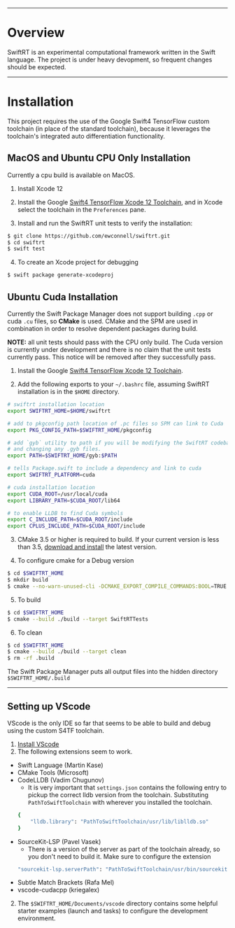 ***
# Overview
SwiftRT is an experimental computational framework written in the Swift language. The project is under heavy devopment, so frequent changes should be expected.

***
# Installation
This project requires the use of the Google Swift4 TensorFlow custom toolchain (in place of the standard toolchain), because it leverages the toolchain's integrated auto differentiation functionality.

## MacOS and Ubuntu CPU Only Installation
Currently a cpu build is available on MacOS.

1) Install Xcode 12
2) Install the Google [Swift4 TensorFlow Xcode 12 Toolchain](https://github.com/tensorflow/swift/blob/master/Installation.md), and in Xcode select the toolchain in the `Preferences` pane.

3) Install and run the SwiftRT unit tests to verify the installation:
```sh
$ git clone https://github.com/ewconnell/swiftrt.git
$ cd swiftrt
$ swift test
```
4) To create an Xcode project for debugging
```sh
$ swift package generate-xcodeproj
```

## Ubuntu Cuda Installation
Currently the Swift Package Manager does not support building `.cpp` or cuda `.cu` files, so **CMake** is used. CMake and the SPM are used in combination in order to resolve dependent packages during build.

**NOTE:** all unit tests should pass with the CPU only build. The Cuda version is currently under development and there is no claim that the unit tests currently pass. This notice will be removed after they successfully pass.

1) Install the Google [Swift4 TensorFlow Xcode 12 Toolchain](https://github.com/tensorflow/swift/blob/master/Installation.md).

2) Add the following exports to your `~/.bashrc` file, assuming SwiftRT installation is in the `$HOME` directory. 
```bash
# swiftrt installation location
export SWIFTRT_HOME=$HOME/swiftrt

# add to pkgconfig path location of .pc files so SPM can link to Cuda
export PKG_CONFIG_PATH=$SWIFTRT_HOME/pkgconfig

# add `gyb` utility to path if you will be modifying the SwiftRT codebase
# and changing any .gyb files.
export PATH=$SWIFTRT_HOME/gyb:$PATH

# tells Package.swift to include a dependency and link to cuda
export SWIFTRT_PLATFORM=cuda

# cuda installation location
export CUDA_ROOT=/usr/local/cuda
export LIBRARY_PATH=$CUDA_ROOT/lib64

# to enable LLDB to find Cuda symbols
export C_INCLUDE_PATH=$CUDA_ROOT/include
export CPLUS_INCLUDE_PATH=$CUDA_ROOT/include

```
3) CMake 3.5 or higher is required to build. If your current version is less than 3.5, [download and install](https://cmake.org/download/) the latest version.

4) To configure cmake for a Debug version
```sh
$ cd $SWIFTRT_HOME
$ mkdir build
$ cmake --no-warn-unused-cli -DCMAKE_EXPORT_COMPILE_COMMANDS:BOOL=TRUE -DCMAKE_BUILD_TYPE:STRING=Debug -DCMAKE_C_COMPILER:FILEPATH=$SWIFT_HOME/usr/bin/clang-10 -H$SWIFTRT_HOME -B$SWIFTRT_HOME/build -G Ninja
```
5) To build
```sh
$ cd $SWIFTRT_HOME
$ cmake --build ./build --target SwiftRTTests
```
6) To clean
```sh
$ cd $SWIFTRT_HOME
$ cmake --build ./build --target clean
$ rm -rf .build
```
The Swift Package Manager puts all output files into the hidden directory `$SWIFTRT_HOME/.build`

***
## Setting up VScode
VScode is the only IDE so far that seems to be able to build and debug using the custom S4TF toolchain. 

1) [Install VScode](https://code.visualstudio.com/download)
2) The following extensions seem to work.
* Swift Language (Martin Kase)
* CMake Tools (Microsoft)
* CodeLLDB (Vadim Chugunov)
    - It is very important that `settings.json` contains the following entry to pickup the correct lldb version from the toolchain. Substituting `PathToSwiftToolchain` with wherever you installed the toolchain.
    ```sh
    {
        "lldb.library": "PathToSwiftToolchain/usr/lib/liblldb.so"
    }
    ```
* SourceKit-LSP (Pavel Vasek)
    - There is a version of the server as part of the toolchain already, so you don't need to build it. Make sure to configure the extension
    ```sh
    "sourcekit-lsp.serverPath": "PathToSwiftToolchain/usr/bin/sourcekit-lsp"
    ```
* Subtle Match Brackets (Rafa Mel)
* vscode-cudacpp (kriegalex)

2) The `$SWIFTRT_HOME/Documents/vscode` directory contains some helpful starter examples (launch and tasks) to configure the development environment.